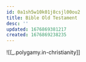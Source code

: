 ```yaml
---
id: 0a1sh5w10k01j8csjl00ou2
title: Bible Old Testament
desc: ''
updated: 1676869381217
created: 1676869238235
---
```




![[_.polygamy.in-christianity]]
